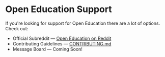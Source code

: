 # Open Education Support

If you're looking for support for Open Education there are a lot of options. Check out:

- Official Subreddit &mdash; [Open Education on Reddit](https://old.reddit.com/r/openeducation/)
- Contributing Guidelines &mdash; [CONTRIBUTING.md](./CONTRIBUTING.md)
- Message Board &mdash; Coming Soon!

